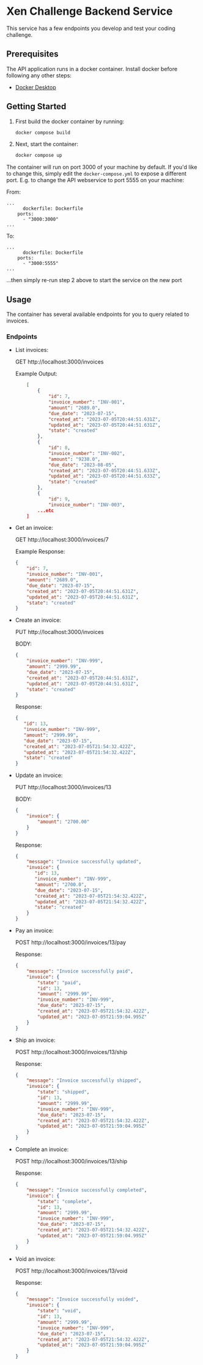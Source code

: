 # Xen Challenge Backend Service

This service has a few endpoints you develop and test your coding challenge.

## Prerequisites
The API application runs in a docker container. Install docker before following any other steps:

- [Docker Desktop](https://www.docker.com/products/docker-desktop/)

## Getting Started

1. First build the docker container by running:
    ```sh
    docker compose build
    ```
2. Next, start the container:
    ```sh
    docker compose up
    ```

The container will run on port 3000 of your machine by default.
If you'd like to change this, simply edit the `docker-compose.yml` to expose a different port.
E.g. to change the API webservice to port 5555 on your machine:

From:

    ...
          dockerfile: Dockerfile
        ports:
          - "3000:3000"
    ...

To:

    ...
          dockerfile: Dockerfile
        ports:
          - "3000:5555"
    ...

...then simply re-run step 2 above to start the service on the new port


## Usage
The container has several available endpoints for you to query related to invoices.

### Endpoints
- List invoices:

    GET http://localhost:3000/invoices

    Example Output:
    ```json
        [
            {
                "id": 7,
                "invoice_number": "INV-001",
                "amount": "2689.0",
                "due_date": "2023-07-15",
                "created_at": "2023-07-05T20:44:51.631Z",
                "updated_at": "2023-07-05T20:44:51.631Z",
                "state": "created"
            },
            {
                "id": 8,
                "invoice_number": "INV-002",
                "amount": "9238.0",
                "due_date": "2023-08-05",
                "created_at": "2023-07-05T20:44:51.633Z",
                "updated_at": "2023-07-05T20:44:51.633Z",
                "state": "created"
            },
            {
                "id": 9,
                "invoice_number": "INV-003",
            ...etc
        ]
    ```

- Get an invoice:

    GET http://localhost:3000/invoices/7

    Example Response:
    ```json
    {
        "id": 7,
        "invoice_number": "INV-001",
        "amount": "2689.0",
        "due_date": "2023-07-15",
        "created_at": "2023-07-05T20:44:51.631Z",
        "updated_at": "2023-07-05T20:44:51.631Z",
        "state": "created"
    }
    ```

- Create an invoice:

    PUT http://localhost:3000/invoices

    BODY:
    ```json
    {
        "invoice_number": "INV-999",
        "amount": "2999.99",
        "due_date": "2023-07-15",
        "created_at": "2023-07-05T20:44:51.631Z",
        "updated_at": "2023-07-05T20:44:51.631Z",
        "state": "created"
    }
    ```

    Response:
    ```json
    {
       "id": 13,
       "invoice_number": "INV-999",
       "amount": "2999.99",
       "due_date": "2023-07-15",
       "created_at": "2023-07-05T21:54:32.422Z",
       "updated_at": "2023-07-05T21:54:32.422Z",
       "state": "created"
    }
    ```

- Update an invoice:

    PUT http://localhost:3000/invoices/13

    BODY:
    ```json
    {
        "invoice": {
            "amount": "2700.00"
        }
    }
    ```

    Response:
    ```json
    {
        "message": "Invoice successfully updated",
        "invoice": {
           "id": 13,
           "invoice_number": "INV-999",
           "amount": "2700.0",
           "due_date": "2023-07-15",
           "created_at": "2023-07-05T21:54:32.422Z",
           "updated_at": "2023-07-05T21:54:32.422Z",
           "state": "created"
        }
    }
    ```

- Pay an invoice:

    POST http://localhost:3000/invoices/13/pay

    Response:
    ```json
    {
        "message": "Invoice successfully paid",
        "invoice": {
            "state": "paid",
            "id": 13,
            "amount": "2999.99",
            "invoice_number": "INV-999",
            "due_date": "2023-07-15",
            "created_at": "2023-07-05T21:54:32.422Z",
            "updated_at": "2023-07-05T21:59:04.995Z"
        }
    }
    ```

- Ship an invoice:

    POST http://localhost:3000/invoices/13/ship

    Response:
    ```json
    {
        "message": "Invoice successfully shipped",
        "invoice": {
            "state": "shipped",
            "id": 13,
            "amount": "2999.99",
            "invoice_number": "INV-999",
            "due_date": "2023-07-15",
            "created_at": "2023-07-05T21:54:32.422Z",
            "updated_at": "2023-07-05T21:59:04.995Z"
        }
    }
    ```

- Complete an invoice:

    POST http://localhost:3000/invoices/13/ship

    Response:
    ```json
    {
        "message": "Invoice successfully completed",
        "invoice": {
            "state": "complete",
            "id": 13,
            "amount": "2999.99",
            "invoice_number": "INV-999",
            "due_date": "2023-07-15",
            "created_at": "2023-07-05T21:54:32.422Z",
            "updated_at": "2023-07-05T21:59:04.995Z"
        }
    }
    ```

- Void an invoice:

    POST http://localhost:3000/invoices/13/void

    Response:
    ```json
    {
        "message": "Invoice successfully voided",
        "invoice": {
            "state": "void",
            "id": 13,
            "amount": "2999.99",
            "invoice_number": "INV-999",
            "due_date": "2023-07-15",
            "created_at": "2023-07-05T21:54:32.422Z",
            "updated_at": "2023-07-05T21:59:04.995Z"
        }
    }
    ```
